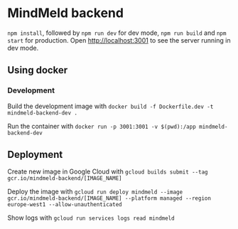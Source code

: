 # MindMeld backend

`npm install`, followed by `npm run dev` for dev mode, `npm run build` and `npm start` for production. Open [http://localhost:3001](http://localhost:3001) to see the server running in dev mode.

## Using docker

### Development

Build the development image with `docker build -f Dockerfile.dev -t mindmeld-backend-dev .`

Run the container with `docker run -p 3001:3001 -v $(pwd):/app mindmeld-backend-dev`

## Deployment

Create new image in Google Cloud with `gcloud builds submit --tag gcr.io/mindmeld-backend/[IMAGE_NAME]`

Deploy the image with `gcloud run deploy mindmeld --image gcr.io/mindmeld-backend/[IMAGE_NAME] --platform managed --region europe-west1 --allow-unauthenticated`

Show logs with `gcloud run services logs read mindmeld`